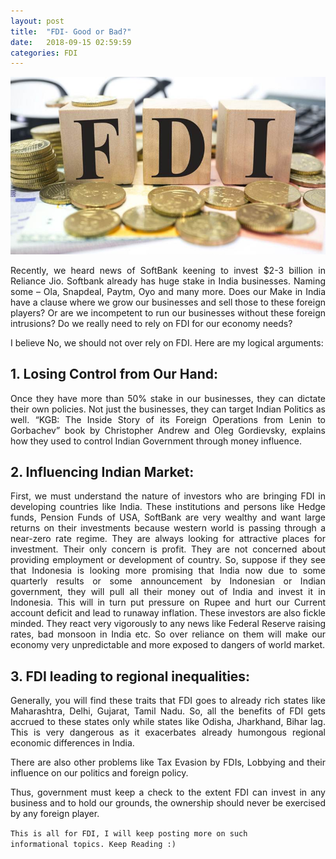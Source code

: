 ```yaml
---
layout: post
title:  "FDI- Good or Bad?"
date:   2018-09-15 02:59:59
categories: FDI
---
```


<!DOCTYPE html>
<html>
<head>
<style>
div {
  text-align: justify;
  text-justify: inter-word;
}
</style>
</head>
<body>


<img src="/img/FDI-in-India.jpg" class="img-responsive" alt="">
<p>
	

</p>

<p align="justify">Recently, we heard news of SoftBank keening to invest $2-3 billion in Reliance Jio. Softbank already has huge stake in India businesses. Naming some – Ola, Snapdeal, Paytm, Oyo and many more. Does our Make in India have a clause where we grow our businesses and sell those to these foreign players? Or are we incompetent to run our businesses without these foreign intrusions? Do we really need to rely on FDI for our economy needs?</p>

<p align="justify">I believe No, we should not over rely on FDI. Here are my logical arguments:</p>

<h2>1. Losing Control from Our Hand:</h2>
<p align="justify">Once they have more than 50% stake in our businesses, they can dictate their own policies. Not just the businesses, they can target Indian Politics as well. “KGB: The Inside Story of its Foreign Operations from Lenin to Gorbachev” book by Christopher Andrew and Oleg Gordievsky, explains how they used to control Indian Government through money influence.</p>


<h2>2. Influencing Indian Market:</h2>
<p align="justify">First, we must understand the nature of investors who are bringing FDI in developing countries like India. These institutions and persons like Hedge funds, Pension Funds of USA, SoftBank are very wealthy and want large returns on their investments because western world is passing through a near-zero rate regime. They are always looking for attractive places for investment. Their only concern is profit. They are not concerned about providing employment or development of country. So, suppose if they see that Indonesia is looking more promising that India now due to some quarterly results or some announcement by Indonesian or Indian government, they will pull all their money out of India and invest it in Indonesia. This will in turn put pressure on Rupee and hurt our Current account deficit and lead to runaway inflation. These investors are also fickle minded. They react very vigorously to any news like Federal Reserve raising rates, bad monsoon in India etc. So over reliance on them will make our economy very unpredictable and more exposed to dangers of world market.</p>

<h2>3. FDI leading to regional inequalities:</h2>
<p align="justify">Generally, you will find these traits that FDI goes to already rich states like Maharashtra, Delhi, Gujarat, Tamil Nadu. So, all the benefits of FDI gets accrued to these states only while states like Odisha, Jharkhand, Bihar lag. This is very dangerous as it exacerbates already humongous regional economic differences in India.</p>

<p align="justify">There are also other problems like Tax Evasion by FDIs, Lobbying and their influence on our politics and foreign policy.</p>
<p align="justify">Thus, government must keep a check to the extent FDI can invest in any business and to hold our grounds, the ownership should never be exercised by any foreign player.</p>



<code>This is all for FDI, I will keep posting more on such informational topics. Keep Reading :)</code>

</body>
</html>